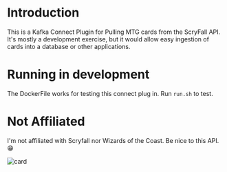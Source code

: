 # Introduction

This is a Kafka Connect Plugin for Pulling MTG cards from the ScryFall API. It's mostly a development exercise, but it would allow
easy ingestion of cards into a database or other applications.

# Running in development

The DockerFile works for testing this connect plug in. Run ```run.sh``` to test.

# Not Affiliated

I'm not affiliated with Scryfall nor Wizards of the Coast. Be nice to this API. :grin:


![card](https://c1.scryfall.com/file/scryfall-cards/border_crop/front/2/8/28ba3c56-94f2-4bb3-86e2-e84d5b9fb013.jpg?1604192596)